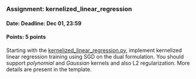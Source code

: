 ### Assignment: kernelized_linear_regression
#### Date: Deadline: Dec 01, 23:59
#### Points: 5 points

Starting with the [kernelized_linear_regression.py](https://github.com/ufal/npfl129/tree/master/labs/05/kernelized_linear_regression.py),
implement kernelized linear regression training using SGD
on the dual formulation. You should support _polynomial_
and _Gaussian_ kernels and also L2 regularization. More details
are present in the template.
